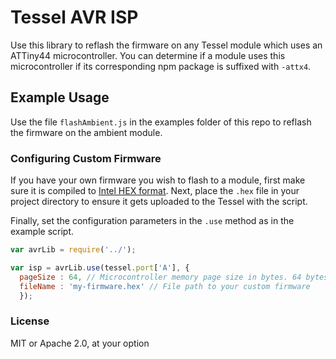 # Tessel AVR ISP

Use this library to reflash the firmware on any Tessel module which uses an ATTiny44 microcontroller. You can determine if a module uses this microcontroller if its corresponding npm package is suffixed with `-attx4`.

## Example Usage
Use the file `flashAmbient.js` in the examples folder of this repo to reflash the firmware on the ambient module.

### Configuring Custom Firmware
If you have your own firmware you wish to flash to a module, first make sure it is compiled to [Intel HEX format](http://en.wikipedia.org/wiki/Intel_HEX). Next, place the `.hex` file in your project directory to ensure it gets uploaded to the Tessel with the script.

Finally, set the configuration parameters in the `.use` method as in the example script.

```js
var avrLib = require('../');

var isp = avrLib.use(tessel.port['A'], {
  pageSize : 64, // Microcontroller memory page size in bytes. 64 bytes for the ATTiny44
  fileName : 'my-firmware.hex' // File path to your custom firmware
  });

```

### License
MIT or Apache 2.0, at your option  
